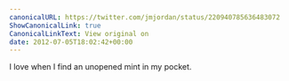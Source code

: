 ```yaml
---
canonicalURL: https://twitter.com/jmjordan/status/220940785636483072
ShowCanonicalLink: true
CanonicalLinkText: View original on
date: 2012-07-05T18:02:42+00:00
---
```

I love when I find an unopened mint in my pocket.